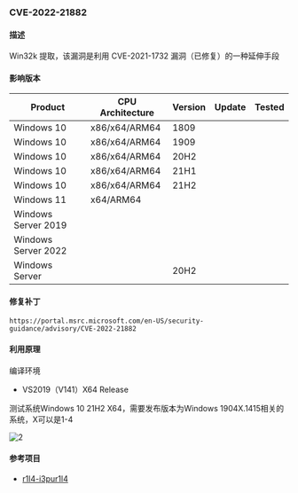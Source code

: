 ### CVE-2022-21882

#### 描述

Win32k 提取，该漏洞是利用 CVE-2021-1732 漏洞（已修复）的一种延伸手段

#### 影响版本

| Product             | CPU Architecture | Version | Update | Tested |
| ------------------- | ---------------- | ------- | ------ | ------ |
| Windows 10          | x86/x64/ARM64    | 1809    |        |        |
| Windows 10          | x86/x64/ARM64    | 1909    |        |        |
| Windows 10          | x86/x64/ARM64    | 20H2    |        |        |
| Windows 10          | x86/x64/ARM64    | 21H1    |        |        |
| Windows 10          | x86/x64/ARM64    | 21H2    |        |        |
| Windows 11          | x64/ARM64        |         |        |        |
| Windows Server 2019 |                  |         |        |        |
| Windows Server 2022 |                  |         |        |        |
| Windows Server      |                  | 20H2    |        |        |



#### 修复补丁

```
https://portal.msrc.microsoft.com/en-US/security-guidance/advisory/CVE-2022-21882
```

#### 利用原理

编译环境

- VS2019（V141）X64 Release

测试系统Windows 10 21H2 X64，需要发布版本为Windows  1904X.1415相关的系统，X可以是1-4

![2](https://raw.github.com/Ascotbe/Image/master/Kernelhub/CVE-2022-21882_Windows_10_21h2_X64.gif)

#### 参考项目

- [r1l4-i3pur1l4](https://github.com/r1l4-i3pur1l4/CVE-2022-21882)